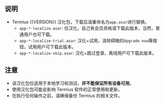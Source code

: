 ## 说明
- Termius {{VERSION}} 汉化包，下载后请重命名为`app.asar`进行替换。
    - `app-*-localize.asar`: 仅汉化，自己有会员资格请下载此版本，当然，普通用户也可下载。
    - `app-*-localize-trial.asar`: 汉化+试用，消除碍眼的`Upgrade now`等按钮，试用用户可下载此版本。
    - `app-*-localize-skip.asar`: 汉化+跳过登录，离线用户可下载此版本。
## 注意
- 该汉化包仅适用于本地学习和测试，**并不能保证所有设备可用**。
- 使用汉化包可能会影响 Termius 软件的正常使用和更新。
- 在执行任何操作之前，请确保备份 Termius 的相关文件。